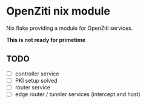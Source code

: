 # OpenZiti nix module

Nix flake providing a module for OpenZiti services.

**This is not ready for primetime**

## TODO

* [ ] controller service
* [ ] PKI setup solved
* [ ] router service
* [ ] edge router / tunnler services (intercept and host)
